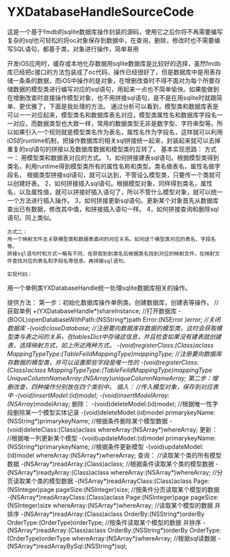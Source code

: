 # YXDatabaseHandleSourceCode
这是一个基于fmdb的sqlite数据库操作封装的源码，使用它之后你将不再需要编写复杂的sql也可轻松的将oc对象保存到数据中，在查询，删除，修改时也不需要编写SQL语句，都基于类，对象进行操作，简单易用

开发iOS应用时，缓存或本地化存数据用sqlite数据库是比较好的选择，虽然fmdb库已经把c接口的方法包装成了oc代码，操作已经很好了，但是数据库中是用表存储一条条的数据，而iOS中操作的是对象，在增删改查时不得不面对为每个所要存储数据的模型类进行编写对应的sql语句，用起来一点也不简单愉快。如果能做到在增删改查时直接操作模型对象，也不用拼接sql语句，是不是在用sqlite时就跟简单、更优雅了，下面是我处理的方法。
	通过分析可以看到，模型类和数据库表是可以一一对应起来，模型类名和数据库表名对应，模型类属性名和数据库字段名一一对应，而数据类型也大致一样，常用的数据类型无非是数字型、字符串型等。所以如果引入一个规则就是模型类名作为表名，属性名作为字段名，这样就可以利用iOS的runtime机制，把操作数据库的相关sql拼接统一起来，封装起来就可以去掉重复的sql语句的拼接以及数据库数据和模型类的互转了。
	基本实现思路：
	方式一：
	用模型类和数据表对应的方式。
	1，如何拼接建表sql语句。根据模型类得到类名，利用runtime得到模型类所有的属性名称和类型。类名做表名，属性名做字段名， 根据类型拼接sql语句，就可以达到，不管设么模型类，只要传一个类就可以创建好表。
	2，如何拼接插入sql语句。根据模型对象，同样得到类名，属性名，以及属性值，就可以拼接好插入语句了，所以不管什么模型对象，就可以统一一个方法进行插入操作。
	3，如何拼接更新sql语句。更新某个对象首先从数据库查出已有数据，修改其中值，和拼接插入语句一样。
	4，如何拼接查询和删除sql语句。同上类似。

	方式二：
	用一个映射文件去关联模型类和数据表直间的对应关系。如何这个模型类对应的表名、字段名等。
	拼接sql语句时和方式一略有不同，在获取到到类名后根据类名找到对应的映射文件。在映射文件查找对应的表名和字段名等信息。再拼接sql语句。

	实现代码：
用一个单例类YXDatabaseHandle统一处理sqlite数据库相关的操作。

提供方法：
第一步：初始化数据库操作单例类。创建数据库，创建表等操作。
	//获取单例
	+(YXDatabaseHandle*)shareInstance;
   //打开数据库
	-(BOOL)openDatabaseWithPath:(NSString*)path Error:(NSError **)error;
   //关闭数据库
-(void)closeDatabase;
//注册要向数据库存数据的模型类，这时会获取模型类与表之间的关系，在tablesDict中存储这信息，并且检查如果没有建表就创建表，选择映射方式，如上所述两种方式。
-(void)registerClass:(Class)aclass MappingTypeType:(TableFeildMappingType)mappingType;
//注册要向数据库存数据的模型类，并可以设置那些字段是唯一性的
-(void)registerClass:(Class)aclass MappingTypeType:(TableFeildMappingType)mappingType UniqueColumnNameArray:(NSArray*)uniqueColumnNameArray;
第二步：增删改查，四种操作分别放在四个类别中。
插入：
//传入模型对象，保存到对应表中
-(void)insertModel:(id)model;
-(void)insertModelArray:(NSArray*)modelArray;
删除：
-(void)deleteModel:(id)model;
//根据唯一性字段删除某一个模型实体记录
-(void)deleteModel:(id)model primarykeyName:(NSString*)primarykeyName;
//根据条件删除某个模型数据
-(void)deleteClass:(Class)aclass whereArray:(NSArray*)whereArray;
更新：
//根据唯一列更新某个模型
-(void)updateModel:(id)model primarykeyName:(NSString*)primarykeyName;
//根据条件更新模型
-(void)updateModel:(id)model whereArray:(NSArray*)whereArray;
查询：
//读取某个类的所有模型数据
-(NSArray*)readArray:(Class)aclass;
//根据条件读取某个类的模型数据
-(NSArray*)readyArray:(Class)aclass whereArray:(NSArray*)whereArray;
//分页读取某个类的模型数据
-(NSArray*)readArrayClass:(Class)aclass Page:(NSInteger)page pageSize:(NSInteger)size;
//按条件分页读取某个模型的数据
-(NSArray*)readArrayClass:(Class)aclass Page:(NSInteger)page pageSize:(NSInteger)size whereArray:(NSArray*)whereArray;
//读取某个模型的数据 并排序
-(NSArray*)readArray:(Class)aclass OrderBy:(NSString*)orderBy OrderType:(OrderType)orderType;
//按条件读取某个模型的数据 并排序
-(NSArray*)readArray:(Class)aclass OrderBy:(NSString*)orderBy OrderType:(OrderType)orderType whereArray:(NSArray*)whereArray;
//根据sql读数据
-(NSArray*)readArrayBySql:(NSString*)sql;

